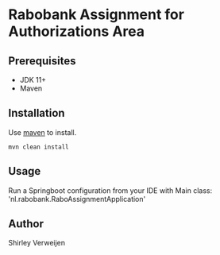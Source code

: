 # Rabobank Assignment for Authorizations Area

## Prerequisites
- JDK 11+
- Maven

## Installation

Use [maven](https://maven.apache.org) to install.

```
mvn clean install
```

## Usage
Run a Springboot configuration from your IDE with Main class: 'nl.rabobank.RaboAssignmentApplication'

## Author
Shirley Verweijen